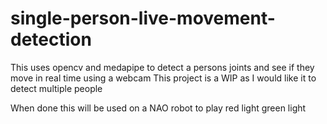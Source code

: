 # single-person-live-movement-detection

This uses opencv and medapipe to detect a persons joints and see if they move in real time using a webcam
This project is a WIP as I would like it to detect multiple people

When done this will be used on a NAO robot to play red light green light
